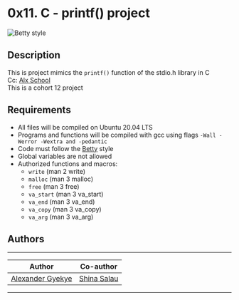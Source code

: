 # 0x11. C - printf() project

![Betty style](https://img.shields.io/badge/betty-style%20guide-red?style=round-square)

## Description

This is project mimics the ```printf()``` function of the stdio.h library in C <br> Cc: [Alx School](https://www.alxafrica.com/) <br> This is a cohort 12 project


## Requirements

* All files will be compiled on Ubuntu 20.04 LTS
* Programs and functions will be compiled with gcc using flags ```-Wall -Werror -Wextra and -pedantic```
* Code must follow the [Betty](https://github.com/holbertonschool/Betty/wiki) style
* Global variables are not allowed
* Authorized functions and macros:
  * ```write``` (man 2 write)
  * ```malloc``` (man 3 malloc)
  * ```free``` (man 3 free)
  * ```va_start``` (man 3 va_start)
  * ```va_end``` (man 3 va_end)
  * ```va_copy``` (man 3 va_copy)
  * ```va_arg``` (man 3 va_arg)
  
 ## Authors

 --------------------
Author | Co-author
-------|-------------------
[Alexander Gyekye](https://github.com/alxandrkgb/) | [Shina Salau](https://github.com/doubleyoushinamide/)
--------------------------
